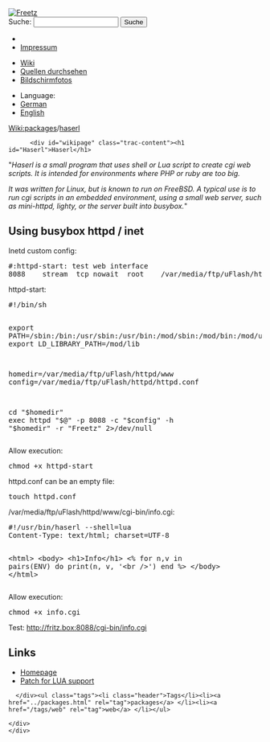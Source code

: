 <!DOCTYPE html PUBLIC "-//W3C//DTD XHTML 1.0 Strict//EN" "http://www.w3.org/TR/xhtml1/DTD/xhtml1-strict.dtd">
<html xmlns="http://www.w3.org/1999/xhtml">

  <head>
    <title>
      packages/haserl – Freetz
    </title>
      <meta http-equiv="Content-Type" content="text/html; charset=UTF-8" />
      <meta http-equiv="X-UA-Compatible" content="IE=edge" />
    <!--[if IE]><script type="text/javascript">
      if (/^#__msie303:/.test(window.location.hash))
        window.location.replace(window.location.hash.replace(/^#__msie303:/, '#'));
    </script><![endif]-->
        <link rel="search" href="/search" />
        <link rel="help" href="../TracGuide.html" />
        <link rel="alternate" href="haserl%3Fformat=txt" type="text/x-trac-wiki" title="Reiner Text" />
        <link rel="up" href="../packages.html" title="Übergeordnete Wiki-Seite anzeigen" />
        <link rel="start" href="/wiki" />
        <link rel="stylesheet" href="../../chrome/common/css/trac.css" type="text/css" /><link rel="stylesheet" href="../../chrome/common/css/wiki.css" type="text/css" /><link rel="stylesheet" href="../../chrome/wikiextras/css/phrases.css" type="text/css" /><link rel="stylesheet" href="../../chrome/wikiextras/css/boxes.css" type="text/css" /><link rel="stylesheet" href="../../chrome/wikiextras/css/boxes-300.css" type="text/css" /><link rel="stylesheet" href="../../chrome/wikiextras/css/boxes-narrow-toc.css" type="text/css" /><link rel="stylesheet" href="../../wikicss.css" type="text/css" /><link rel="stylesheet" href="../../chrome/tags/css/tractags.css" type="text/css" /><link rel="stylesheet" href="../../chrome/wikinegotiator/css/langmenu-ctxnav.css" type="text/css" />
        <link rel="shortcut icon" href="/favicon.ico" type="image/x-icon" />
        <link rel="icon" href="/favicon.ico" type="image/x-icon" />
      <link type="application/opensearchdescription+xml" rel="search" href="/search/opensearch" title="Freetz durchsuchen" />
      <script type="text/javascript" charset="utf-8" src="../../chrome/common/js/jquery.js"></script>
      <script type="text/javascript" charset="utf-8" src="../../chrome/common/js/babel.js"></script>
      <script type="text/javascript" charset="utf-8" src="../../chrome/common/js/messages/de.js"></script>
      <script type="text/javascript" charset="utf-8" src="../../chrome/common/js/trac.js"></script>
      <script type="text/javascript" charset="utf-8" src="../../chrome/common/js/search.js"></script>
      <script type="text/javascript" charset="utf-8" src="../../chrome/common/js/folding.js"></script>
    <script type="text/javascript">
      jQuery(document).ready(function($) {
        $("#content").find("h1,h2,h3,h4,h5,h6").addAnchor(_("Link to this section"));
        $("#content").find(".wikianchor").each(function() {
          $(this).addAnchor(babel.format(_("Link to #%(id)s"), {id: $(this).attr('id')}));
        });
        $(".foldable").enableFolding(true, true);
      });
    </script>
  </head>
  <body>
    <div id="banner">
      <div id="header">
        <a id="logo" href="/wiki"><img src="../../chrome/common/freetz_motd.png" alt="Freetz" /></a>
      </div>
      <form id="search" action="https://www.google.com/search" method="get" onsubmit="; this.elements.namedItem('q').value = this.elements.namedItem('oq').value + ' site:freetz.github.io'">
        <div>
          <label for="proj-search">Suche:</label>
          <input type="text" id="proj-search" name="oq" size="18" value="" />
          <input type="hidden" name="q" value="" />
          <input type="submit" value="Suche" />
        </div>
      </form>
      <div id="metanav" class="nav">
    <ul>
      <li class="first"><li class="last"><a href="../Impressum.html">Impressum</a></li>
    </ul>
  </div>
    </div>
    <div id="mainnav" class="nav">
    <ul>
      <li class="first active"><a href="/wiki">Wiki</a></li><li><a href="https://github.com/Freetz-NG/freetz-ng/commits/master">Quellen durchsehen</a></li><li class="last"><a href="/screenshots">Bildschirmfotos</a></li>
    </ul>
  </div>
    <div id="langmenu"><ul><li class="first"><span title="Select a language of wiki content">Language:</span></li><li class=" active"><a class="" href="haserl.html" title="displaying language (default)">German</a></li><li class=" last"><a class=" notexist" href="/wiki/packages/haserl.en" title="(not available)">English</a></li></ul></div><p /><div id="main">
      <div id="pagepath" class="noprint">
  <a class="pathentry first" title="Zeige WikiStart an" href="/wiki">Wiki:</a><a class="pathentry" href="../packages.html" title="Zeige packages an">packages</a><span class="pathentry sep">/</span><a class="pathentry" href="haserl.html" title="Zeige packages/haserl an">haserl</a>
</div>
    <div id="content" class="wiki">
      <div class="wikipage searchable">

          <div id="wikipage" class="trac-content"><h1 id="Haserl">Haserl</h1>
<p>
"<em>Haserl is a small program that uses shell or Lua script to create cgi web scripts. It is intended for environments where PHP or ruby are too big.</em>
</p>
<p>
<em>It was written for Linux, but is known to run on FreeBSD. A typical use is to run cgi scripts in an embedded environment, using a small web server, such as mini-httpd, lighty, or the server built into busybox.</em>"
</p>
<h2 id="Usingbusyboxhttpdinet">Using busybox httpd / inet</h2>
<p>
Inetd custom config:
</p>
<pre class="wiki">#:httpd-start: test web interface
8088	stream	tcp	nowait	root	/var/media/ftp/uFlash/httpd/httpd-start	httpd-start	-i
</pre><p>
httpd-start:
</p>
<pre class="wiki">#!/bin/sh

export PATH=/sbin:/bin:/usr/sbin:/usr/bin:/mod/sbin:/mod/bin:/mod/usr/sbin:/mod/usr/bin
export LD_LIBRARY_PATH=/mod/lib

homedir=/var/media/ftp/uFlash/httpd/www
config=/var/media/ftp/uFlash/httpd/httpd.conf

cd "$homedir"
exec httpd "$@" -p 8088 -c "$config" -h "$homedir" -r "Freetz" 2&gt;/dev/null
</pre><p>
Allow execution:
</p>
<pre class="wiki">chmod +x httpd-start
</pre><p>
httpd.conf can be an empty file:
</p>
<pre class="wiki">touch httpd.conf
</pre><p>
/var/media/ftp/uFlash/httpd/www/cgi-bin/info.cgi:
</p>
<pre class="wiki">#!/usr/bin/haserl --shell=lua
Content-Type: text/html; charset=UTF-8

&lt;html&gt;
&lt;body&gt;
&lt;h1&gt;Info&lt;/h1&gt;
&lt;% for n,v in pairs(ENV) do print(n, v, '&lt;br /&gt;') end %&gt;
&lt;/body&gt;
&lt;/html&gt;
</pre><p>
Allow execution:
</p>
<pre class="wiki">chmod +x info.cgi
</pre><p>
Test: <a class="ext-link" href="http://fritz.box:8088/cgi-bin/info.cgi"><span class="icon">​</span>http://fritz.box:8088/cgi-bin/info.cgi</a>
</p>
<h2 id="Links">Links</h2>
<ul><li><a class="ext-link" href="http://haserl.sourceforge.net/"><span class="icon">​</span>Homepage</a>
</li><li><a href="/ticket/1326">Patch for LUA support</a>
</li></ul></div>

      </div><ul class="tags"><li class="header">Tags</li><li><a href="../packages.html" rel="tag">packages</a> </li><li><a href="/tags/web" rel="tag">web</a> </li></ul>

    </div>
    </div>
  </body>
</html>
